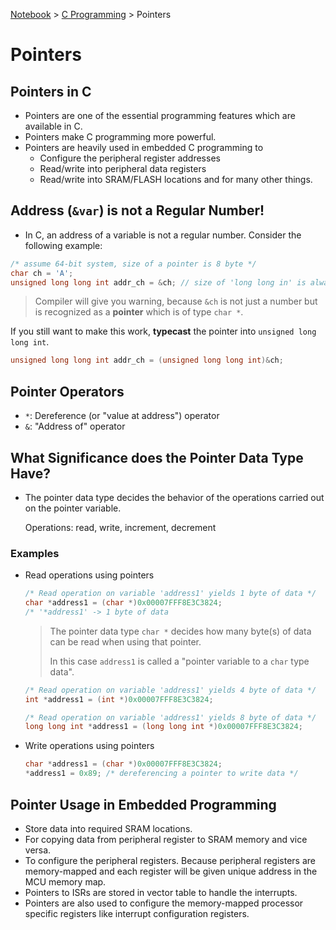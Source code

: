 <a href="../">Notebook</a> > <a href="./">C Programming</a> > Pointers

# Pointers



## Pointers in C

* Pointers are one of the essential programming features which are available in C.
* Pointers make C programming more powerful.
* Pointers are heavily used in embedded C programming to
  * Configure the peripheral register addresses
  * Read/write into peripheral data registers
  * Read/write into SRAM/FLASH locations and for many other things.



## Address (`&var`) is not a Regular Number!

*  In C, an address of a variable is not a regular number. Consider the following example:

  ```c
  /* assume 64-bit system, size of a pointer is 8 byte */
  char ch = 'A';
  unsigned long long int addr_ch = &ch;	// size of 'long long in' is always 8 bytes 
  ```

  > Compiler will give you warning, because `&ch` is not just a number but is recognized as a **pointer** which is of type `char *`.

  If you still want to make this work, **typecast** the pointer into `unsigned long long int`.

  ```c
  unsigned long long int addr_ch = (unsigned long long int)&ch;
  ```




## Pointer Operators

* `*`: Dereference (or "value at address") operator
* `&`: "Address of" operator



## What Significance does the Pointer Data Type Have?

* The pointer data type decides the behavior of the operations carried out on the pointer variable.

  Operations: read, write, increment, decrement

### Examples

* Read operations using pointers

  ```c
  /* Read operation on variable 'address1' yields 1 byte of data */
  char *address1 = (char *)0x00007FFF8E3C3824;
  /* '*address1' -> 1 byte of data
  ```

  > The pointer data type `char *` decides how many byte(s) of data can be read when using that pointer.
  >
  > In this case `address1` is called a "pointer variable to a `char` type data".

  ```c
  /* Read operation on variable 'address1' yields 4 byte of data */
  int *address1 = (int *)0x00007FFF8E3C3824;
  ```

  ```c
  /* Read operation on variable 'address1' yields 8 byte of data */
  long long int *address1 = (long long int *)0x00007FFF8E3C3824;
  ```

* Write operations using pointers

  ```c
  char *address1 = (char *)0x00007FFF8E3C3824;
  *address1 = 0x89;	/* dereferencing a pointer to write data */
  ```

  

## Pointer Usage in Embedded Programming

* Store data into required SRAM locations.
* For copying data from peripheral register to SRAM memory and vice versa.
* To configure the peripheral registers. Because peripheral registers are memory-mapped and each register will be given unique address in the MCU memory map.
* Pointers to ISRs are stored in vector table to handle the interrupts.
* Pointers are also used to configure the memory-mapped processor specific registers like interrupt configuration registers.
